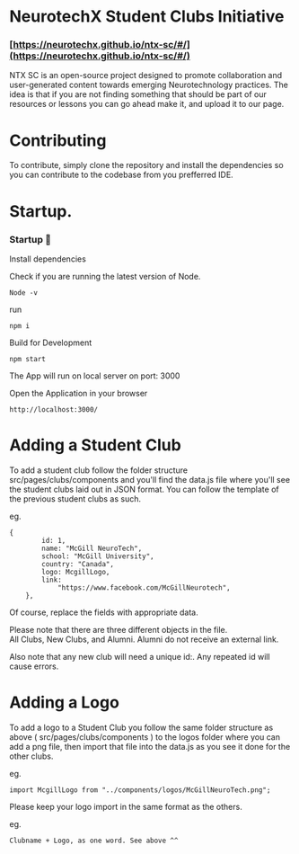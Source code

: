 # NeurotechX Student Clubs Initiative
### [https://neurotechx.github.io/ntx-sc/#/](https://neurotechx.github.io/ntx-sc/#/)

NTX SC is an open-source project designed to promote collaboration and user-generated content towards emerging Neurotechnology practices.
The idea is that if you are not finding something that should be part of our resources or lessons you can go ahead make it, and upload it to our page.


# Contributing

To contribute, simply clone the repository and install the dependencies so you can contribute to the codebase from you prefferred IDE.

# Startup.

### Startup 🚀

Install dependencies

Check if you are running the latest version of Node.

```Node -v```

run

```npm i```

Build for Development

```npm start```

The App will run on local server on port: 3000

Open the Application in your browser

```http://localhost:3000/```

# Adding a Student Club

To add a student club follow the folder structure src/pages/clubs/components 
and you'll find the data.js file where you'll see the student clubs laid out in JSON format.
You can follow the template of the previous student clubs as such.

eg.
```
{
		id: 1,
		name: "McGill NeuroTech",
		school: "McGill University",
		country: "Canada",
		logo: McgillLogo,
		link:
			"https://www.facebook.com/McGillNeurotech",
	},
  ```
  Of course, replace the fields with appropriate data.
  
  Please note that there are three different objects in the file.  
  All Clubs, New Clubs, and Alumni.  Alumni do not receive an external link.
  
  Also note that any new club will need a unique id:. Any repeated id will cause errors.
  
  # Adding a Logo
  
  To add a logo to a Student Club you follow the same folder structure as above
  ( src/pages/clubs/components ) to the logos folder where you can add a png file,
  then import that file into the data.js as you see it done for the other clubs.
  
  eg.
  
  
   
```import McgillLogo from "../components/logos/McGillNeuroTech.png";```


Please keep your logo import in the same format as the others.

eg.

```Clubname + Logo, as one word. See above ^^```
